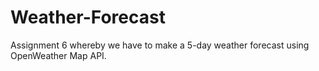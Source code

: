 # Weather-Forecast
Assignment 6 whereby we have to make a 5-day weather forecast using OpenWeather Map API.
